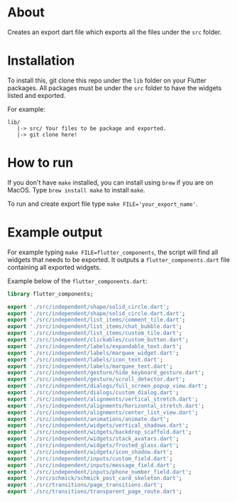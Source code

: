 # About

Creates an export dart file which exports all
the files under the `src` folder.

# Installation

To install this, git clone this repo under the `lib`
folder on your Flutter packages. All packages must be
under the `src` folder to have the widgets listed and exported.

For example:

```
lib/
   |-> src/ Your files to be package and exported.
   |-> git clone here!
```

# How to run

If you don't have `make` installed, you can
install using `brew` if you are on MacOS.
Type `brew install make` to install `make`.

To run and create export file type `make FILE='your_export_name'`.

# Example output

For example typing `make FILE=flutter_components`,
the script will find all widgets that needs to be exported.
It outputs a `flutter_components.dart` file containing 
all exported widgets. 

Example below of the `flutter_components.dart`:

```dart
library flutter_components;

export './src/independent/shape/solid_circle.dart';
export './src/independent/shape/solid_circle.dart.dart';
export './src/independent/list_items/comment_tile.dart';
export './src/independent/list_items/chat_bubble.dart';
export './src/independent/list_items/custom_tile.dart';
export './src/independent/clickables/custom_button.dart';
export './src/independent/labels/expandable_text.dart';
export './src/independent/labels/marquee_widget.dart';
export './src/independent/labels/icon_text.dart';
export './src/independent/labels/marquee_text.dart';
export './src/independent/gesture/hide_keyboard_gesture.dart';
export './src/independent/gesture/scroll_detector.dart';
export './src/independent/dialogs/full_screen_popup_view.dart';
export './src/independent/dialogs/custom_dialog.dart';
export './src/independent/alignments/vertical_stretch.dart';
export './src/independent/alignments/horizontal_stretch.dart';
export './src/independent/alignments/center_list_view.dart';
export './src/independent/animations/animate.dart';
export './src/independent/widgets/vertical_shadows.dart';
export './src/independent/widgets/backdrop_scaffold.dart';
export './src/independent/widgets/stack_avatars.dart';
export './src/independent/widgets/frosted_glass.dart';
export './src/independent/widgets/icon_shadow.dart';
export './src/independent/inputs/custom_field.dart';
export './src/independent/inputs/message_field.dart';
export './src/independent/inputs/phone_number_field.dart';
export './src/schmick/schmick_post_card_skeleton.dart';
export './src/transitions/page_transitions.dart';
export './src/transitions/transparent_page_route.dart';
```